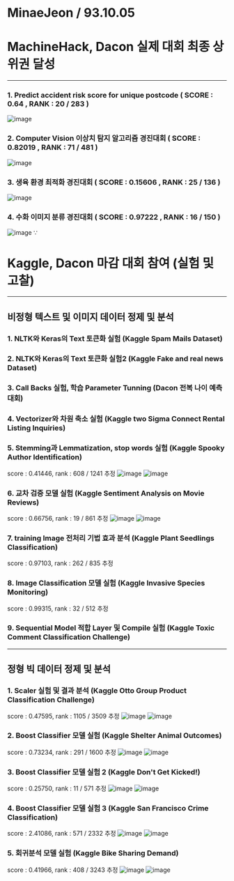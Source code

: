 # MinaeJeon / 93.10.05 #

# MachineHack, Dacon 실제 대회 최종 상위권 달성

------------------------

###   1. Predict accident risk score for unique postcode ( SCORE : 0.64 , RANK : 20 / 283 )
![image](https://user-images.githubusercontent.com/69743938/172154090-fec8ef84-1596-4571-8779-18b41bcef956.png)
  
###   2. Computer Vision 이상치 탐지 알고리즘 경진대회 ( SCORE : 0.82019 , RANK : 71 / 481 )
![image](https://user-images.githubusercontent.com/69743938/172152981-c7814f6c-6e64-4ffa-9b12-5f2ae491dff9.png)

###   3. 생육 환경 최적화 경진대회 ( SCORE : 0.15606 , RANK : 25 / 136 )
![image](https://user-images.githubusercontent.com/69743938/172153090-98a6e77e-bdc6-4218-9bb4-f75cd490c173.png)


###   4. 수화 이미지 분류 경진대회 ( SCORE : 0.97222 , RANK : 16 / 150 )
![image](https://user-images.githubusercontent.com/69743938/172153237-b25dd76a-07e0-42a9-b7b3-1b6edd0f5b74.png)
∵

# Kaggle, Dacon 마감 대회 참여 (실험 및 고찰) 

------------------

##  비정형 텍스트 및 이미지 데이터 정제 및 분석
  
### 1. NLTK와 Keras의 Text 토큰화 실험 (Kaggle Spam Mails Dataset)
   
### 2. NLTK와 Keras의 Text 토큰화 실험2 (Kaggle Fake and real news Dataset)
   
### 3. Call Backs 실험, 학습 Parameter Tunning (Dacon 전복 나이 예측 대회)
   
### 4. Vectorizer와 차원 축소 실험 (Kaggle two Sigma Connect Rental Listing Inquiries)
   
### 5. Stemming과 Lemmatization, stop words 실험 (Kaggle Spooky Author Identification)
score : 0.41446, rank : 608 / 1241 추정
![image](https://user-images.githubusercontent.com/69743938/172271470-c6312226-5e71-4585-ba64-ff1dcfd40332.png)
![image](https://user-images.githubusercontent.com/69743938/172271552-3c7c0611-49e7-4172-a30f-92bfd865b393.png)

### 6. 교차 검증 모델 실험 (Kaggle Sentiment Analysis on Movie Reviews)                   
score : 0.66756, rank : 19 / 861 추정
![image](https://user-images.githubusercontent.com/69743938/172271610-1635bf05-58be-4835-9bed-bfbd0365f61c.png)
![image](https://user-images.githubusercontent.com/69743938/172271642-f84459e1-2e15-4758-ad60-267c01dad360.png)
   
### 7. training Image 전처리 기법 효과 분석 (Kaggle Plant Seedlings Classification)       
score : 0.97103, rank : 262 / 835 추정
   
### 8. Image Classification 모델 실험 (Kaggle Invasive Species Monitoring)                
score : 0.99315, rank : 32 / 512 추정
   
### 9.  Sequential Model 적합 Layer 및 Compile 실험 (Kaggle Toxic Comment Classification Challenge)

------------

##  정형 빅 데이터 정제 및 분석

### 1. Scaler 실험 및 결과 분석 (Kaggle Otto Group Product Classification Challenge)     
score : 0.47595, rank : 1105 / 3509 추정
![image](https://user-images.githubusercontent.com/69743938/172271810-08614eeb-e5df-4f80-b8d5-adddac04d65c.png)
![image](https://user-images.githubusercontent.com/69743938/172271933-2e9e24c8-ad9a-4a29-8244-a603222e42ee.png)


### 2. Boost Classifier 모델 실험 (Kaggle Shelter Animal Outcomes)                       
score : 0.73234, rank : 291 / 1600 추정
![image](https://user-images.githubusercontent.com/69743938/172271984-049eed77-fd87-4f6d-a64e-be934e6a7698.png)
![image](https://user-images.githubusercontent.com/69743938/172272044-9c49ad12-14c1-43ad-987e-fa1800f90cda.png)


### 3. Boost Classifier 모델 실험 2 (Kaggle Don't Get Kicked!)                           
score : 0.25750, rank : 11 / 571 추정
![image](https://user-images.githubusercontent.com/69743938/172272110-93721aae-6349-4cd7-9c68-beaa3e7f9c71.png)
![image](https://user-images.githubusercontent.com/69743938/172272135-4b6b6bff-d6a5-45fc-b2a4-0d847f2c0a2c.png)


### 4. Boost Classifier 모델 실험 3 (Kaggle San Francisco Crime Classification)          
score : 2.41086, rank : 571 / 2332 추정
![image](https://user-images.githubusercontent.com/69743938/172272203-69a79c9c-36ed-49ea-8e34-e4f92012bec3.png)
![image](https://user-images.githubusercontent.com/69743938/172272257-bf671298-c910-4e1c-adec-944b612b594a.png)
   
### 5. 회귀분석 모델 실험 (Kaggle Bike Sharing Demand)                                  
score : 0.41966, rank : 408 / 3243 추정
![image](https://user-images.githubusercontent.com/69743938/172272305-9e152b38-376a-43b8-8a58-5089b4f0eef7.png)
![image](https://user-images.githubusercontent.com/69743938/172272334-e4866091-0e95-4a38-92a9-95ae8bd93786.png)
